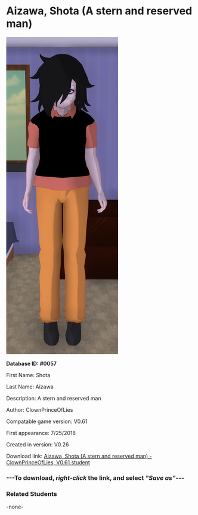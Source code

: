 # Aizawa, Shota (A stern and reserved man)

<img src="../../Files/Images/Aizawa, Shota (A stern and reserved man).png" title="Aizawa, Shota (A stern and reserved man) - ClownPrinceOfLies, V0.61">

**Database ID: #0057**

First Name: Shota

Last Name: Aizawa

Description: A stern and reserved man

Author: ClownPrinceOfLies

Compatable game version: V0.61

First appearance: 7/25/2018

Created in version: V0.26

Download link: <a href="https://raw.githubusercontent.com/Arbiter1223/Daigaku-Gurashi-Custom-Students/master/Files/Student%20Files/Aizawa%2C%20Shota%20(A%20stern%20and%20reserved%20man)%20-%20ClownPrinceOfLies%2C%20V0.61.student">Aizawa, Shota (A stern and reserved man) - ClownPrinceOfLies, V0.61.student</a>

### ---**To download, _right-click_ the link, and select _"Save as"_**---

### Related Students

-none-
